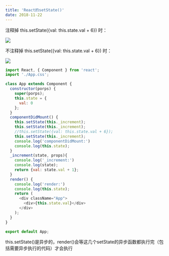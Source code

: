 ```yaml
---
title: 'React的setState()'
date: 2018-11-22
---   
```

注释掉 this.setState({val: this.state.val + 6}) 时：

![](https://img-blog.csdnimg.cn/20181122115731166.png)

不注释掉 this.setState({val: this.state.val + 6}) 时：

![](https://img-blog.csdnimg.cn/20181122115756154.png?x-oss-processimage/watermark,type_ZmFuZ3poZW5naGVpdGk,shadow_10,text_aHR0cHM6Ly9ibG9nLmNzZG4ubmV0L3h1dG9uZ2Jhbw,size_16,color_FFFFFF,t_70)

```javascript
import React, { Component } from 'react';
import './App.css';

class App extends Component {
  constructor(porps) {
    super(porps);
    this.state = {
      val: 0
    };
  }
  componentDidMount() {
    this.setState(this._increment);
    this.setState(this._increment);
    //this.setState({val: this.state.val + 6});
    this.setState(this._increment);
    console.log('componentDidMount:')
    console.log(this.state);    
  }
  _increment(state, props){
    console.log('_increment:')
    console.log(state);
    return {val: state.val + 1};
  }  
  render() { 
    console.log('render:')
    console.log(this.state);    
    return (
      <div className="App">
        <div>{this.state.val}</div>
      </div>
    );
  }
}

export default App;
```

this.setState()是异步的，render()会等这几个setState的异步函数都执行完（包括需要异步执行的代码）才会执行